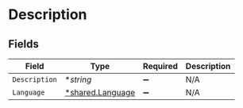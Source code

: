 # Description


## Fields

| Field                                                      | Type                                                       | Required                                                   | Description                                                |
| ---------------------------------------------------------- | ---------------------------------------------------------- | ---------------------------------------------------------- | ---------------------------------------------------------- |
| `Description`                                              | **string*                                                  | :heavy_minus_sign:                                         | N/A                                                        |
| `Language`                                                 | [*shared.Language](../../../pkg/models/shared/language.md) | :heavy_minus_sign:                                         | N/A                                                        |
